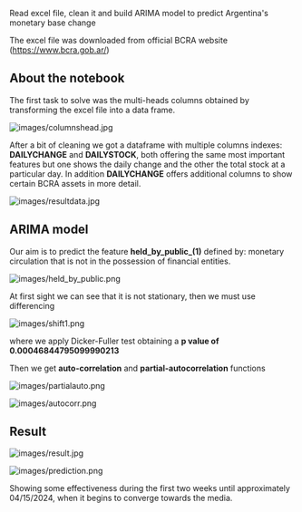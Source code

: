 Read excel file, clean it and build ARIMA model to predict Argentina's monetary base change 

The excel file was downloaded from official BCRA website (https://www.bcra.gob.ar/)

## About the notebook


The first task to solve was the multi-heads columns obtained by transforming the excel file into a data frame.

 
![images/columnshead.jpg](images/columnshead.jpg)


After a bit of cleaning we got a dataframe with multiple columns indexes: **DAILYCHANGE** and **DAILYSTOCK**, both offering the same most important features but one shows the daily change and the other the total stock at a particular day. In addition **DAILYCHANGE** offers additional columns to show certain BCRA assets in more detail.


![images/resultdata.jpg](images/resultdata.jpg)


## ARIMA model


Our aim is to predict the feature **held_by_public_(1)** defined by: monetary circulation that is not in the possession of financial entities.


![images/held_by_public.png](images/held_by_public.png)


At first sight we can see that it is not stationary, then we must use differencing


![images/shift1.png](images/shift1.png)


where we apply Dicker-Fuller test obtaining a **p value of 0.00046844795099990213** 



Then we get **auto-correlation** and **partial-autocorrelation** functions


![images/partialauto.png](images/partialauto.png)


![images/autocorr.png](images/autocorr.png)


## Result


![images/result.jpg](images/result.jpg)


![images/prediction.png](images/prediction.png)


Showing some effectiveness during the first two weeks until approximately 04/15/2024, when it begins to converge towards the media.





